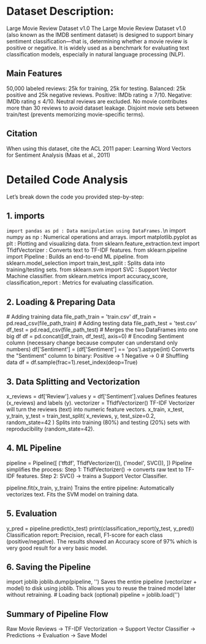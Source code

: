 # Dataset Description:
Large Movie Review Dataset v1.0
The Large Movie Review Dataset v1.0 (also known as the IMDB sentiment dataset) is designed to support binary sentiment classification—that is, determining whether a movie review is positive or negative. It is widely used as a benchmark for evaluating text classification models, especially in natural language processing (NLP).

<h2>Main Features</h2>
50,000 labeled reviews:
25k for training, 25k for testing.
Balanced: 25k positive and 25k negative reviews.
Positive: IMDb rating ≥ 7/10.
Negative: IMDb rating ≤ 4/10.
Neutral reviews are excluded.
No movie contributes more than 30 reviews to avoid dataset leakage.
Disjoint movie sets between train/test (prevents memorizing movie-specific terms).

<h2>Citation</h2>
When using this dataset, cite the ACL 2011 paper:
Learning Word Vectors for Sentiment Analysis
(Maas et al., 2011)

# Detailed Code Analysis
Let’s break down the code you provided step-by-step:
<h2>1. imports</h2>
<code>import pandas as pd : Data manipulation using DataFrames.</code>\n
import numpy as np : Numerical operations and arrays.
import matplotlib.pyplot as plt : Plotting and visualizing data.
from sklearn.feature_extraction.text import TfidfVectorizer : Converts text to TF-IDF features.
from sklearn.pipeline import Pipeline : Builds an end-to-end ML pipeline.
from sklearn.model_selection import train_test_split : Splits data into training/testing sets.
from sklearn.svm import SVC : Support Vector Machine classifier.
from sklearn.metrics import accuracy_score, classification_report : Metrics for evaluating classification.
<h2>2. Loading & Preparing Data</h2>
# Adding training data
file_path_train = 'train.csv'
df_train = pd.read_csv(file_path_train)
# Adding testing data
file_path_test = 'test.csv'
df_test = pd.read_csv(file_path_test)
# Merges the two DataFrames into one big df
df = pd.concat([df_train, df_test], axis=0)
# Encoding Sentiment column (necessary change because computer can understand only numbers)
df['Sentiment'] = (df['Sentiment'] == 'pos').astype(int)
Converts the "Sentiment" column to binary:
Positive → 1
Negative → 0
# Shuffling data
df = df.sample(frac=1).reset_index(deop=True)
<h2>3. Data Splitting and Vectorization</h2>
x_reviews = df['Review'].values
y = df['Sentiment'].values
Defines features (x_reviews) and labels (y).
vectorizer = TfidfVectorizer()
TF-IDF Vectorizer will turn the reviews (text) into numeric feature vectors.
x_train, x_test, y_train, y_test = train_test_split(
    x_reviews, y, test_size=0.2, random_state=42
)
Splits into training (80%) and testing (20%) sets with reproducibility (random_state=42).
<h2>4. ML Pipeline</h2>
pipeline = Pipeline([
    ('tftdf', TfidfVectorizer()),
    ('model', SVC()),
])
Pipeline simplifies the process:
Step 1: TfidfVectorizer() → converts raw text to TF-IDF features.
Step 2: SVC() → trains a Support Vector Classifier.

pipeline.fit(x_train, y_train)
Trains the entire pipeline:
Automatically vectorizes text.
Fits the SVM model on training data.
<h2>5. Evaluation</h2>
y_pred = pipeline.predict(x_test)
print(classification_report(y_test, y_pred))
Classification report: Precision, recall, F1-score for each class (positive/negative).
The results showed an Accuracy score of 97% which is very good result for a very basic model.
<h2>6. Saving the Pipeline</h2>
import joblib
joblib.dump(pipeline, '')
Saves the entire pipeline (vectorizer + model) to disk using joblib.
This allows you to reuse the trained model later without retraining.
# Loading back (optional)
pipeline = joblib.load('')
<h2>Summary of Pipeline Flow</h2>
Raw Movie Reviews → TF-IDF Vectorization → Support Vector Classifier → Predictions → Evaluation → Save Model
